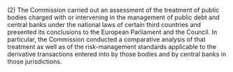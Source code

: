 (2) The Commission carried out an assessment of the treatment of public bodies charged with or intervening in the management of public debt and central banks under the national laws of certain third countries and presented its conclusions to the European Parliament and the Council. In particular, the Commission conducted a comparative analysis of that treatment as well as of the risk-management standards applicable to the derivative transactions entered into by those bodies and by central banks in those jurisdictions.
